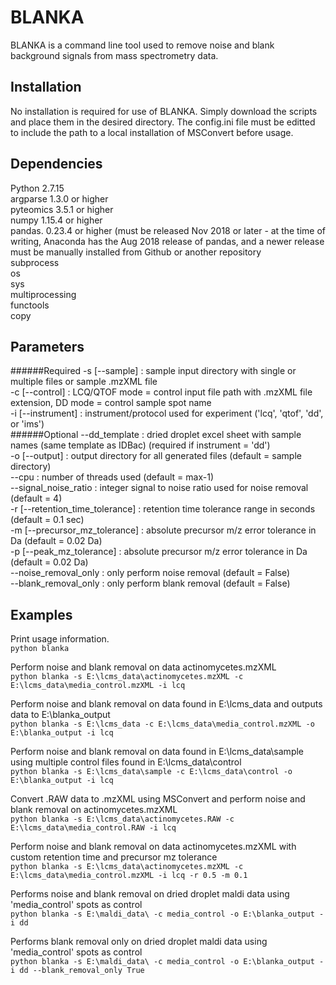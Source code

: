 # BLANKA

BLANKA is a command line tool used to remove noise and blank background signals from mass spectrometry data.

## Installation
No installation is required for use of BLANKA. Simply download the scripts and place them in the desired directory. The config.ini file must be editted to include the path to a local installation of MSConvert before usage.

## Dependencies
Python 2.7.15\
argparse 1.3.0 or higher\
pyteomics 3.5.1 or higher\
numpy 1.15.4 or higher\
pandas. 0.23.4 or higher (must be released Nov 2018 or later - at the time of writing, Anaconda has the Aug 2018 release of pandas, and a newer release must be manually installed from Github or another repository\
subprocess\
os\
sys\
multiprocessing\
functools\
copy

## Parameters
######Required
-s [--sample] : sample input directory with single or multiple files or sample .mzXML file\
-c [--control] : LCQ/QTOF mode = control input file path with .mzXML file extension, 
                 DD mode = control sample spot name\
-i [--instrument] : instrument/protocol used for experiment ('lcq', 'qtof', 'dd', or 'ims')\
######Optional
--dd_template : dried droplet excel sheet with sample names (same template as IDBac) (required if instrument = 'dd')\
-o [--output] : output directory for all generated files (default = sample directory)\
--cpu : number of threads used (default = max-1)\
--signal_noise_ratio : integer signal to noise ratio used for noise removal (default = 4)\
-r [--retention_time_tolerance] : retention time tolerance range in seconds (default = 0.1 sec)\
-m [--precursor_mz_tolerance] : absolute precursor m/z error tolerance in Da (default = 0.02 Da)\
-p [--peak_mz_tolerance] : absolute precursor m/z error tolerance in Da (default = 0.02 Da)\
--noise_removal_only : only perform noise removal (default = False)\
--blank_removal_only : only perform blank removal (default = False)

## Examples
Print usage information.\
```python blanka```

Perform noise and blank removal on data actinomycetes.mzXML\
```python blanka -s E:\lcms_data\actinomycetes.mzXML -c E:\lcms_data\media_control.mzXML -i lcq```

Perform noise and blank removal on data found in E:\lcms_data and outputs data to E:\blanka_output\
```python blanka -s E:\lcms_data -c E:\lcms_data\media_control.mzXML -o E:\blanka_output -i lcq```

Perform noise and blank removal on data found in E:\lcms_data\sample using multiple control files found in E:\lcms_data\control\
```python blanka -s E:\lcms_data\sample -c E:\lcms_data\control -o E:\blanka_output -i lcq```

Convert .RAW data to .mzXML using MSConvert and perform noise and blank removal on actinomycetes.mzXML\
```python blanka -s E:\lcms_data\actinomycetes.RAW -c E:\lcms_data\media_control.RAW -i lcq```

Perform noise and blank removal on data actinomycetes.mzXML with custom retention time and precursor mz tolerance\
```python blanka -s E:\lcms_data\actinomycetes.mzXML -c E:\lcms_data\media_control.mzXML -i lcq -r 0.5 -m 0.1```

Performs noise and blank removal on dried droplet maldi data using 'media_control' spots as control\
```python blanka -s E:\maldi_data\ -c media_control -o E:\blanka_output -i dd```

Performs blank removal only on dried droplet maldi data using 'media_control' spots as control\
```python blanka -s E:\maldi_data\ -c media_control -o E:\blanka_output -i dd --blank_removal_only True```
